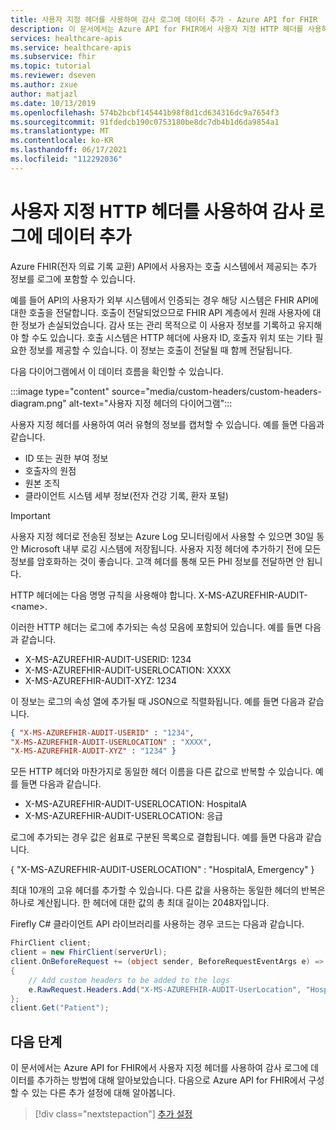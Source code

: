 ```yaml
---
title: 사용자 지정 헤더를 사용하여 감사 로그에 데이터 추가 - Azure API for FHIR
description: 이 문서에서는 Azure API for FHIR에서 사용자 지정 HTTP 헤더를 사용하여 감사 로그에 데이터를 추가하는 방법을 설명합니다.
services: healthcare-apis
ms.service: healthcare-apis
ms.subservice: fhir
ms.topic: tutorial
ms.reviewer: dseven
ms.author: zxue
author: matjazl
ms.date: 10/13/2019
ms.openlocfilehash: 574b2bcbf145441b98f8d1cd634316dc9a7654f3
ms.sourcegitcommit: 91fdedcb190c0753180be8dc7db4b1d6da9854a1
ms.translationtype: MT
ms.contentlocale: ko-KR
ms.lasthandoff: 06/17/2021
ms.locfileid: "112292036"
---
```

# <a name="add-data-to-audit-logs-by-using-custom-http-headers"></a>사용자 지정 HTTP 헤더를 사용하여 감사 로그에 데이터 추가

Azure FHIR(전자 의료 기록 교환) API에서 사용자는 호출 시스템에서 제공되는 추가 정보를 로그에 포함할 수 있습니다.

예를 들어 API의 사용자가 외부 시스템에서 인증되는 경우 해당 시스템은 FHIR API에 대한 호출을 전달합니다. 호출이 전달되었으므로 FHIR API 계층에서 원래 사용자에 대한 정보가 손실되었습니다. 감사 또는 관리 목적으로 이 사용자 정보를 기록하고 유지해야 할 수도 있습니다. 호출 시스템은 HTTP 헤더에 사용자 ID, 호출자 위치 또는 기타 필요한 정보를 제공할 수 있습니다. 이 정보는 호출이 전달될 때 함께 전달됩니다.

다음 다이어그램에서 이 데이터 흐름을 확인할 수 있습니다.

:::image type="content" source="media/custom-headers/custom-headers-diagram.png" alt-text="사용자 지정 헤더의 다이어그램":::

사용자 지정 헤더를 사용하여 여러 유형의 정보를 캡처할 수 있습니다. 예를 들면 다음과 같습니다.

* ID 또는 권한 부여 정보
* 호출자의 원점
* 원본 조직
* 클라이언트 시스템 세부 정보(전자 건강 기록, 환자 포털)

> [!IMPORTANT]
> 사용자 지정 헤더로 전송된 정보는 Azure Log 모니터링에서 사용할 수 있으면 30일 동안 Microsoft 내부 로깅 시스템에 저장됩니다. 사용자 지정 헤더에 추가하기 전에 모든 정보를 암호화하는 것이 좋습니다. 고객 헤더를 통해 모든 PHI 정보를 전달하면 안 됩니다.

HTTP 헤더에는 다음 명명 규칙을 사용해야 합니다. X-MS-AZUREFHIR-AUDIT-\<name>.

이러한 HTTP 헤더는 로그에 추가되는 속성 모음에 포함되어 있습니다. 예를 들면 다음과 같습니다.

* X-MS-AZUREFHIR-AUDIT-USERID: 1234 
* X-MS-AZUREFHIR-AUDIT-USERLOCATION: XXXX
* X-MS-AZUREFHIR-AUDIT-XYZ: 1234

이 정보는 로그의 속성 열에 추가될 때 JSON으로 직렬화됩니다. 예를 들면 다음과 같습니다.

```json
{ "X-MS-AZUREFHIR-AUDIT-USERID" : "1234",
"X-MS-AZUREFHIR-AUDIT-USERLOCATION" : "XXXX",
"X-MS-AZUREFHIR-AUDIT-XYZ" : "1234" }
```
 
모든 HTTP 헤더와 마찬가지로 동일한 헤더 이름을 다른 값으로 반복할 수 있습니다. 예를 들면 다음과 같습니다.

* X-MS-AZUREFHIR-AUDIT-USERLOCATION: HospitalA
* X-MS-AZUREFHIR-AUDIT-USERLOCATION: 응급

로그에 추가되는 경우 값은 쉼표로 구분된 목록으로 결합됩니다. 예를 들면 다음과 같습니다.

{ "X-MS-AZUREFHIR-AUDIT-USERLOCATION" : "HospitalA, Emergency" }
 
최대 10개의 고유 헤더를 추가할 수 있습니다. 다른 값을 사용하는 동일한 헤더의 반복은 하나로 계산됩니다. 한 헤더에 대한 값의 총 최대 길이는 2048자입니다.

Firefly C# 클라이언트 API 라이브러리를 사용하는 경우 코드는 다음과 같습니다.

```C#
FhirClient client;
client = new FhirClient(serverUrl);
client.OnBeforeRequest += (object sender, BeforeRequestEventArgs e) =>
{
    // Add custom headers to be added to the logs
    e.RawRequest.Headers.Add("X-MS-AZUREFHIR-AUDIT-UserLocation", "HospitalA");
};
client.Get("Patient");
```
## <a name="next-steps"></a>다음 단계
이 문서에서는 Azure API for FHIR에서 사용자 지정 헤더를 사용하여 감사 로그에 데이터를 추가하는 방법에 대해 알아보았습니다. 다음으로 Azure API for FHIR에서 구성할 수 있는 다른 추가 설정에 대해 알아봅니다.
 
>[!div class="nextstepaction"]
>[추가 설정](azure-api-for-fhir-additional-settings.md)
